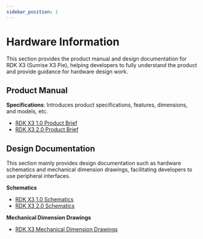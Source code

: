 ```yaml
---
sidebar_position: 1
---
```

# Hardware Information

This section provides the product manual and design documentation for RDK X3 (Sunrise X3 Pie), helping developers to fully understand the product and provide guidance for hardware design work.

## Product Manual

**Specifications**: Introduces product specifications, features, dimensions, and models, etc.

- [RDK X3 1.0 Product Brief](http://sunrise.horizon.cc/downloads/hardware/rdk_x3/RDK_X3_1.0_Product_Brief.pdf)
- [RDK X3 2.0 Product Brief](http://sunrise.horizon.cc/downloads/hardware/rdk_x3/RDK_X3_2.0_Product_Brief.pdf)

## Design Documentation

This section mainly provides design documentation such as hardware schematics and mechanical dimension drawings, facilitating developers to use peripheral interfaces.

**Schematics**
- [RDK X3 1.0 Schematics](http://sunrise.horizon.cc/downloads/hardware/rdk_x3/RDK_X3_IO_Schematics.pdf)
- [RDK X3 2.0 Schematics](http://sunrise.horizon.cc/downloads/hardware/rdk_x3/RDK_X3_2.0_IO_Schematics.pdf)

**Mechanical Dimension Drawings**
- [RDK X3 Mechanical Dimension Drawings](http://sunrise.horizon.cc/downloads/hardware/rdk_x3/RDK_X3_3D_Step_Models.stp)